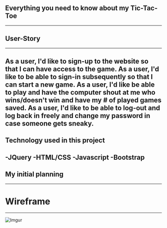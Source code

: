 ## Everything you need to know about my Tic-Tac-Toe
---
## User-Story
---
As a user, I'd like to sign-up to the website so that I can have access to the game.
As a user, I'd like to be able to sign-in subsequently so that I can start a new game.
As a user, I'd like be able to play and have the computer shout at me who wins/doesn't win and have my # of played games saved.
As a user, I'd like to be able to log-out and log back in freely and change my password in case someone gets sneaky.
---
## Technology used in this project
-JQuery
-HTML/CSS
-Javascript
-Bootstrap
---
## My initial planning
---
# Wireframe
---
![Imgur](https://i.imgur.com/NZgTkN7.jpg)
